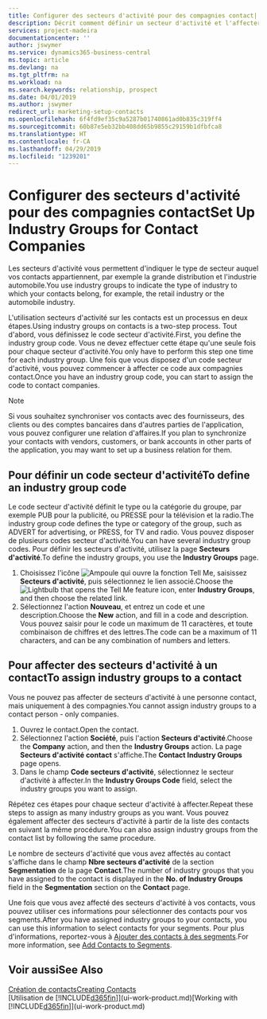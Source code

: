 ```yaml
---
title: Configurer des secteurs d'activité pour des compagnies contact| Microsoft Docs
description: Décrit comment définir un secteur d'activité et l'affecter à une compagnie contact, par exemple, le marché de détail ou l'industrie automobile.
services: project-madeira
documentationcenter: ''
author: jswymer
ms.service: dynamics365-business-central
ms.topic: article
ms.devlang: na
ms.tgt_pltfrm: na
ms.workload: na
ms.search.keywords: relationship, prospect
ms.date: 04/01/2019
ms.author: jswymer
redirect_url: marketing-setup-contacts
ms.openlocfilehash: 6f4fd9ef35c9a5287b01740861ad0b835c319ff4
ms.sourcegitcommit: 60b87e5eb32bb408dd65b9855c29159b1dfbfca8
ms.translationtype: HT
ms.contentlocale: fr-CA
ms.lasthandoff: 04/29/2019
ms.locfileid: "1239201"
---
```

# <a name="set-up-industry-groups-for-contact-companies"></a><span data-ttu-id="3b48f-103">Configurer des secteurs d'activité pour des compagnies contact</span><span class="sxs-lookup"><span data-stu-id="3b48f-103">Set Up Industry Groups for Contact Companies</span></span>
<span data-ttu-id="3b48f-104">Les secteurs d'activité vous permettent d'indiquer le type de secteur auquel vos contacts appartiennent, par exemple la grande distribution et l'industrie automobile.</span><span class="sxs-lookup"><span data-stu-id="3b48f-104">You use industry groups to indicate the type of industry to which your contacts belong, for example, the retail industry or the automobile industry.</span></span>

<span data-ttu-id="3b48f-105">L'utilisation secteurs d'activité sur les contacts est un processus en deux étapes.</span><span class="sxs-lookup"><span data-stu-id="3b48f-105">Using industry groups on contacts is a two-step process.</span></span> <span data-ttu-id="3b48f-106">Tout d'abord, vous définissez le code secteur d'activité.</span><span class="sxs-lookup"><span data-stu-id="3b48f-106">First, you define the industry group code.</span></span> <span data-ttu-id="3b48f-107">Vous ne devez effectuer cette étape qu'une seule fois pour chaque secteur d'activité.</span><span class="sxs-lookup"><span data-stu-id="3b48f-107">You only have to perform this step one time for each industry group.</span></span> <span data-ttu-id="3b48f-108">Une fois que vous disposez d'un code secteur d'activité, vous pouvez commencer à affecter ce code aux compagnies contact.</span><span class="sxs-lookup"><span data-stu-id="3b48f-108">Once you have an industry group code, you can start to assign the code to contact companies.</span></span>

> [!NOTE]  
>   <span data-ttu-id="3b48f-109">Si vous souhaitez synchroniser vos contacts avec des fournisseurs, des clients ou des comptes bancaires dans d'autres parties de l'application, vous pouvez configurer une relation d'affaires.</span><span class="sxs-lookup"><span data-stu-id="3b48f-109">If you plan to synchronize your contacts with vendors, customers, or bank accounts in other parts of the application, you may want to set up a business relation for them.</span></span>

## <a name="to-define-an-industry-group-code"></a><span data-ttu-id="3b48f-110">Pour définir un code secteur d'activité</span><span class="sxs-lookup"><span data-stu-id="3b48f-110">To define an industry group code</span></span>
<span data-ttu-id="3b48f-111">Le code secteur d'activité définit le type ou la catégorie du groupe, par exemple PUB pour la publicité, ou PRESSE pour la télévision et la radio.</span><span class="sxs-lookup"><span data-stu-id="3b48f-111">The industry group code defines the type or category of the group, such as ADVERT for advertising, or PRESS, for TV and radio.</span></span> <span data-ttu-id="3b48f-112">Vous pouvez disposer de plusieurs codes secteur d'activité.</span><span class="sxs-lookup"><span data-stu-id="3b48f-112">You can have several industry group codes.</span></span> <span data-ttu-id="3b48f-113">Pour définir les secteurs d'activité, utilisez la page **Secteurs d'activité**.</span><span class="sxs-lookup"><span data-stu-id="3b48f-113">To define the industry groups, you use the **Industry Groups** page.</span></span>

1. <span data-ttu-id="3b48f-114">Choisissez l'icône ![Ampoule qui ouvre la fonction Tell Me](media/ui-search/search_small.png "Dites-moi ce que vous voulez faire"), saisissez **Secteurs d'activité**, puis sélectionnez le lien associé.</span><span class="sxs-lookup"><span data-stu-id="3b48f-114">Choose the ![Lightbulb that opens the Tell Me feature](media/ui-search/search_small.png "Tell me what you want to do") icon, enter **Industry Groups**, and then choose the related link.</span></span>
2. <span data-ttu-id="3b48f-115">Sélectionnez l'action **Nouveau**, et entrez un code et une description.</span><span class="sxs-lookup"><span data-stu-id="3b48f-115">Choose the **New** action, and fill in a code and description.</span></span> <span data-ttu-id="3b48f-116">Vous pouvez saisir pour le code un maximum de 11 caractères, et toute combinaison de chiffres et des lettres.</span><span class="sxs-lookup"><span data-stu-id="3b48f-116">The code can be a maximum of 11 characters, and can be any combination of numbers and letters.</span></span>

## <a name="AssignIndustryGroupContact"></a> <span data-ttu-id="3b48f-117">Pour affecter des secteurs d'activité à un contact</span><span class="sxs-lookup"><span data-stu-id="3b48f-117">To assign industry groups to a contact</span></span>
<span data-ttu-id="3b48f-118">Vous ne pouvez pas affecter de secteurs d'activité à une personne contact, mais uniquement à des compagnies.</span><span class="sxs-lookup"><span data-stu-id="3b48f-118">You cannot assign industry groups to a contact person - only companies.</span></span>

1. <span data-ttu-id="3b48f-119">Ouvrez le contact.</span><span class="sxs-lookup"><span data-stu-id="3b48f-119">Open the contact.</span></span>
2. <span data-ttu-id="3b48f-120">Sélectionnez l'action **Société**, puis l'action **Secteurs d'activité**.</span><span class="sxs-lookup"><span data-stu-id="3b48f-120">Choose the **Company** action, and then the **Industry Groups** action.</span></span> <span data-ttu-id="3b48f-121">La page **Secteurs d'activité contact** s'affiche.</span><span class="sxs-lookup"><span data-stu-id="3b48f-121">The **Contact Industry Groups** page opens.</span></span>
3. <span data-ttu-id="3b48f-122">Dans le champ **Code secteurs d'activité**, sélectionnez le secteur d'activité à affecter.</span><span class="sxs-lookup"><span data-stu-id="3b48f-122">In the **Industry Groups Code** field, select the industry groups you want to assign.</span></span>

<span data-ttu-id="3b48f-123">Répétez ces étapes pour chaque secteur d'activité à affecter.</span><span class="sxs-lookup"><span data-stu-id="3b48f-123">Repeat these steps to assign as many industry groups as you want.</span></span> <span data-ttu-id="3b48f-124">Vous pouvez également affecter des secteurs d'activité à partir de la liste des contacts en suivant la même procédure.</span><span class="sxs-lookup"><span data-stu-id="3b48f-124">You can also assign industry groups from the contact list by following the same procedure.</span></span>

<span data-ttu-id="3b48f-125">Le nombre de secteurs d'activité que vous avez affectés au contact s'affiche dans le champ **Nbre secteurs d'activité** de la section **Segmentation** de la page **Contact**.</span><span class="sxs-lookup"><span data-stu-id="3b48f-125">The number of industry groups that you have assigned to the contact is displayed in the **No. of Industry Groups** field in the **Segmentation** section on the **Contact** page.</span></span>

<span data-ttu-id="3b48f-126">Une fois que vous avez affecté des secteurs d'activité à vos contacts, vous pouvez utiliser ces informations pour sélectionner des contacts pour vos segments.</span><span class="sxs-lookup"><span data-stu-id="3b48f-126">After you have assigned industry groups to your contacts, you can use this information to select contacts for your segments.</span></span> <span data-ttu-id="3b48f-127">Pour plus d'informations, reportez-vous à [Ajouter des contacts à des segments](marketing-add-contact-segment.md).</span><span class="sxs-lookup"><span data-stu-id="3b48f-127">For more information, see [Add Contacts to Segments](marketing-add-contact-segment.md).</span></span>

## <a name="see-also"></a><span data-ttu-id="3b48f-128">Voir aussi</span><span class="sxs-lookup"><span data-stu-id="3b48f-128">See Also</span></span>
[<span data-ttu-id="3b48f-129">Création de contacts</span><span class="sxs-lookup"><span data-stu-id="3b48f-129">Creating Contacts</span></span>](marketing-create-contact-companies.md)  
<span data-ttu-id="3b48f-130">[Utilisation de [!INCLUDE[d365fin](includes/d365fin_md.md)]](ui-work-product.md)</span><span class="sxs-lookup"><span data-stu-id="3b48f-130">[Working with [!INCLUDE[d365fin](includes/d365fin_md.md)]](ui-work-product.md)</span></span>
